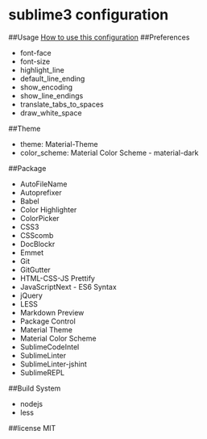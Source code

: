 # sublime3 configuration
##Usage
[How to use this configuration](https://github.com/nice-body/sublime3-config/wiki/How-to-use-this-configuration)
##Preferences
- font-face
- font-size
- highlight_line
- default_line_ending
- show_encoding
- show_line_endings
- translate_tabs_to_spaces
- draw_white_space

##Theme
- theme: Material-Theme
- color_scheme: Material Color Scheme - material-dark

##Package
- AutoFileName
- Autoprefixer
- Babel
- Color Highlighter
- ColorPicker
- CSS3
- CSScomb
- DocBlockr
- Emmet
- Git
- GitGutter
- HTML-CSS-JS Prettify
- JavaScriptNext - ES6 Syntax
- jQuery
- LESS
- Markdown Preview
- Package Control
- Material Theme
- Material Color Scheme
- SublimeCodeIntel
- SublimeLinter
- SublimeLinter-jshint
- SublimeREPL

##Build System
- nodejs
- less

##license
MIT
